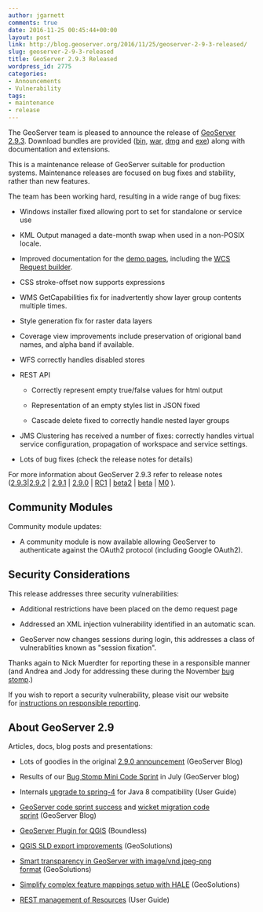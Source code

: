 ```yaml
---
author: jgarnett
comments: true
date: 2016-11-25 00:45:44+00:00
layout: post
link: http://blog.geoserver.org/2016/11/25/geoserver-2-9-3-released/
slug: geoserver-2-9-3-released
title: GeoServer 2.9.3 Released
wordpress_id: 2775
categories:
- Announcements
- Vulnerability
tags:
- maintenance
- release
---
```


The GeoServer team is pleased to announce the release of [GeoServer 2.9.3](http://geoserver.org/release/2.9.3/). Download bundles are provided ([bin](https://sourceforge.net/projects/geoserver/files/GeoServer/2.9.3/geoserver-2.9.3-bin.zip/download), [war](https://sourceforge.net/projects/geoserver/files/GeoServer/2.9.3/geoserver-2.9.3-war.zip/download), [dmg](https://sourceforge.net/projects/geoserver/files/GeoServer/2.9.3/geoserver-2.9.3.dmg/download) and [exe](https://sourceforge.net/projects/geoserver/files/GeoServer/2.9.3/geoserver-2.9.3.exe/download)) along with documentation and extensions.

This is a maintenance release of GeoServer suitable for production systems. Maintenance releases are focused on bug fixes and stability, rather than new features.

The team has been working hard, resulting in a wide range of bug fixes:



 	
  * Windows installer fixed allowing port to set for standalone or service use

 	
  * KML Output managed a date-month swap when used in a non-POSIX locale.

 	
  * Improved documentation for the [demo pages](http://docs.geoserver.org/maintain/en/user/configuration/demos/index.html#demos-wcsrequestbuilder), including the [WCS Request builder](http://docs.geoserver.org/maintain/en/user/services/wcs/requestbuilder.html#wcs-request-builder).

 	
  * CSS stroke-offset now supports expressions

 	
  * WMS GetCapabilities fix for inadvertently show layer group contents multiple times.

 	
  * Style generation fix for raster data layers

 	
  * Coverage view improvements include preservation of origional band names, and alpha band if available.

 	
  * WFS correctly handles disabled stores

 	
  * REST API

 	
    * Correctly represent empty true/false values for html output

 	
    * Representation of an empty styles list in JSON fixed

 	
    * Cascade delete fixed to correctly handle nested layer groups




 	
  * JMS Clustering has received a number of fixes: correctly handles virtual service configuration, propagation of workspace and service settings.

 	
  * Lots of bug fixes (check the release notes for details)


For more information about GeoServer 2.9.3 refer to release notes ([2.9.3](https://osgeo-org.atlassian.net/secure/ReleaseNote.jspa?projectId=10000&version=14402)|[2.9.2](https://osgeo-org.atlassian.net/secure/ReleaseNote.jspa?projectId=10000&version=13500) | [2.9.1](https://osgeo-org.atlassian.net/secure/ConfigureReleaseNote.jspa?projectId=10000&version=14202) | [2.9.0](https://osgeo-org.atlassian.net/secure/ReleaseNote.jspa?version=13003&styleName=&projectId=10000&Create=Create&atl_token=BMGO-EVM2-SZYH-VJUH%7C7713dff34af1113724212b6eff4284d334e99cc9%7Clin) | [RC1](https://osgeo-org.atlassian.net/secure/ReleaseNote.jspa?version=12502&styleName=&projectId=10000&Create=Create&atl_token=BMGO-EVM2-SZYH-VJUH%7C7713dff34af1113724212b6eff4284d334e99cc9%7Clin) | [beta2](https://osgeo-org.atlassian.net/secure/ReleaseNote.jspa?version=12700&styleName=&projectId=10000&Create=Create&atl_token=BMGO-EVM2-SZYH-VJUH%7C7713dff34af1113724212b6eff4284d334e99cc9%7Clin) | [beta](https://osgeo-org.atlassian.net/secure/ReleaseNote.jspa?version=12100&styleName=&projectId=10000&Create=Create&atl_token=BMGO-EVM2-SZYH-VJUH%7C7713dff34af1113724212b6eff4284d334e99cc9%7Clin) | [M0](https://osgeo-org.atlassian.net/secure/ReleaseNote.jspa?version=11401&styleName=&projectId=10000&Create=Create&atl_token=BMGO-EVM2-SZYH-VJUH%7C7713dff34af1113724212b6eff4284d334e99cc9%7Clin) ).


## Community Modules


Community module updates:



 	
  * A community module is now available allowing GeoServer to authenticate against the OAuth2 protocol (including Google OAuth2).




## Security Considerations


This release addresses three security vulnerabilities:



 	
  * Additional restrictions have been placed on the demo request page

 	
  * Addressed an XML injection vulnerability identified in an automatic scan.

 	
  * GeoServer now changes sessions during login, this addresses a class of vulnerablities known as "session fixation".


Thanks again to Nick Muerdter for reporting these in a responsible manner (and Andrea and Jody for addressing these during the November [bug stomp](http://blog.geoserver.org/2016/11/09/bug-stomp/).)

If you wish to report a security vulnerability, please visit our website for [instructions on responsible reporting](http://geoserver.org/issues/).


## About GeoServer 2.9


Articles, docs, blog posts and presentations:



 	
  * Lots of goodies in the original [2.9.0 announcement](http://blog.geoserver.org/2016/05/30/geoserver-2-9-0-released/) (GeoServer Blog)

 	
  * Results of our [Bug Stomp Mini Code Sprint](http://blog.geoserver.org/2016/07/26/online-geoserver-bug-stomp-july-2016-results/) in July (GeoServer blog)

 	
  * Internals [upgrade to spring-4](https://github.com/geoserver/geoserver/wiki/Spring-4-Upgrade) for Java 8 compatibility (User Guide)

 	
  * [GeoServer code sprint success](http://blog.geoserver.org/2016/01/25/geoserver-code-sprint-success/) and [wicket migration code sprint](https://github.com/geoserver/geoserver/wiki/Wicket-migration-code-sprint) (GeoServer Blog)

 	
  * [GeoServer Plugin for QGIS](http://blog.geoserver.org/2015/12/23/geoserver-explorer-plugin-for-qgis/) (Boundless)

 	
  * [QGIS SLD export improvements](http://www.geo-solutions.it/blog/qgis-sld-export/) (GeoSolutions)

 	
  * [Smart transparency in GeoServer with image/vnd.jpeg-png format](http://www.geo-solutions.it/blog/geoserver-smart-transparency/) (GeoSolutions)

 	
  * [Simplify complex feature mappings setup with HALE](http://www.geo-solutions.it/blog/inspire-support-in-geoserver-made-easy-with-hale/) (GeoSolutions)

 	
  * [REST management of Resources](http://docs.geoserver.org/stable/en/user/rest/api/resources.html) (User Guide)




## 
